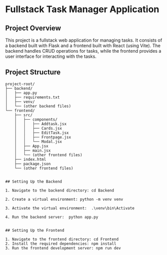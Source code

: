 # Fullstack Task Manager Application

## Project Overview

This project is a fullstack web application for managing tasks. It consists of a backend built with Flask and a frontend built with React (using Vite). The backend handles CRUD operations for tasks, while the frontend provides a user interface for interacting with the tasks.

## Project Structure

```plaintext
project-root/
├── backend/
│   ├── app.py
│   ├── requirements.txt
│   ├── venv/
│   └── (other backend files)
└── frontend/
    ├── src/
    │   ├── components/
    │   │   ├── Addtask.jsx
    │   │   ├── Cards.jsx
    │   │   ├── EditTask.jsx
    │   │   ├── Frontpage.jsx
    │   │   └── Modal.jsx
    │   ├── App.jsx
    │   ├── main.jsx
    │   └── (other frontend files)
    ├── index.html
    ├── package.json
    └── (other frontend files)


## Setting Up the Backend

1. Navigate to the backend directory: cd Backend

2. Create a virtual environment: python -m venv venv

3. Activate the virtual environment:  .\venv\bin\Activate

4. Run the backend server:  python app.py


## Setting Up the Frontend

1. Navigate to the frontend directory: cd Frontend
2. Install the required dependencies: npm install 
3. Run the frontend development server: npm run dev 
